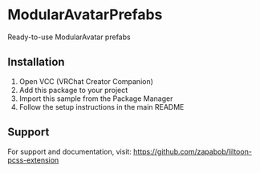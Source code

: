 ﻿# ModularAvatarPrefabs

Ready-to-use ModularAvatar prefabs

## Installation

1. Open VCC (VRChat Creator Companion)
2. Add this package to your project
3. Import this sample from the Package Manager
4. Follow the setup instructions in the main README

## Support

For support and documentation, visit:
https://github.com/zapabob/liltoon-pcss-extension
